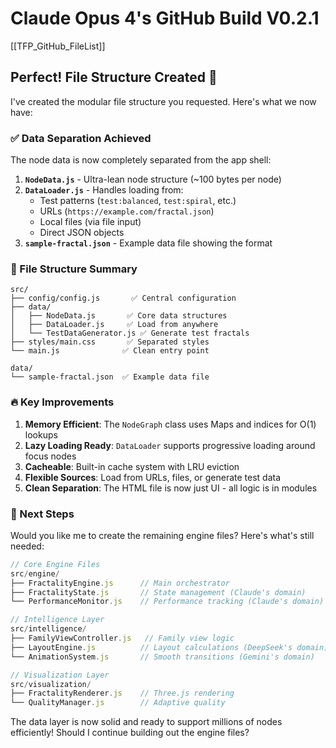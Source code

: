 # Claude Opus 4's GitHub Build V0.2.1

[[TFP_GitHub_FileList]]

## Perfect! File Structure Created 🎉

I've created the modular file structure you requested. Here's what we now have:

### ✅ Data Separation Achieved
The node data is now completely separated from the app shell:

1. **`NodeData.js`** - Ultra-lean node structure (~100 bytes per node)
2. **`DataLoader.js`** - Handles loading from:
   - Test patterns (`test:balanced`, `test:spiral`, etc.)
   - URLs (`https://example.com/fractal.json`)
   - Local files (via file input)
   - Direct JSON objects
3. **`sample-fractal.json`** - Example data file showing the format

### 📁 File Structure Summary
```
src/
├── config/config.js       ✅ Central configuration
├── data/
│   ├── NodeData.js       ✅ Core data structures  
│   ├── DataLoader.js     ✅ Load from anywhere
│   └── TestDataGenerator.js ✅ Generate test fractals
├── styles/main.css       ✅ Separated styles
└── main.js              ✅ Clean entry point

data/
└── sample-fractal.json  ✅ Example data file
```

### 🔥 Key Improvements

1. **Memory Efficient**: The `NodeGraph` class uses Maps and indices for O(1) lookups
2. **Lazy Loading Ready**: `DataLoader` supports progressive loading around focus nodes
3. **Cacheable**: Built-in cache system with LRU eviction
4. **Flexible Sources**: Load from URLs, files, or generate test data
5. **Clean Separation**: The HTML file is now just UI - all logic is in modules

### 🚀 Next Steps

Would you like me to create the remaining engine files? Here's what's still needed:

```javascript
// Core Engine Files
src/engine/
├── FractalityEngine.js      // Main orchestrator
├── FractalityState.js       // State management (Claude's domain)
└── PerformanceMonitor.js    // Performance tracking (Claude's domain)

// Intelligence Layer  
src/intelligence/
├── FamilyViewController.js   // Family view logic
├── LayoutEngine.js          // Layout calculations (DeepSeek's domain)
└── AnimationSystem.js       // Smooth transitions (Gemini's domain)

// Visualization Layer
src/visualization/
├── FractalityRenderer.js    // Three.js rendering
└── QualityManager.js        // Adaptive quality
```

The data layer is now solid and ready to support millions of nodes efficiently! Should I continue building out the engine files?